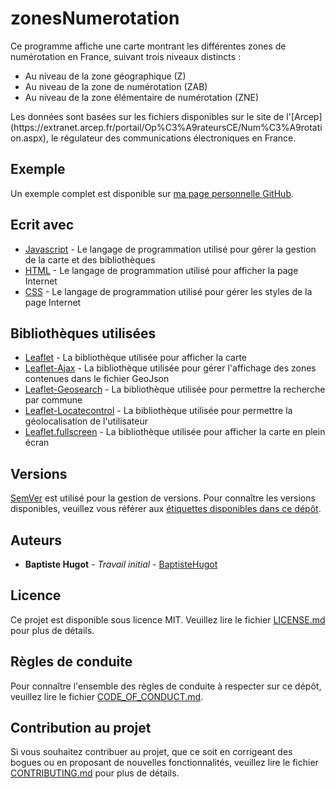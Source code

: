# zonesNumerotation
Ce programme affiche une carte montrant les différentes zones de numérotation en France, suivant trois niveaux distincts :
* Au niveau de la zone géographique (Z)
* Au niveau de la zone de numérotation (ZAB)
* Au niveau de la zone élémentaire de numérotation (ZNE)
<a/>
Les données sont basées sur les fichiers disponibles sur le site de l'[Arcep](https://extranet.arcep.fr/portail/Op%C3%A9rateursCE/Num%C3%A9rotation.aspx), le régulateur des communications électroniques en France.

## Exemple
Un exemple complet est disponible sur [ma page personnelle GitHub](https://baptistehugot.github.io/zonesNumerotation/).

## Ecrit avec
* [Javascript](https://www.ecma-international.org/publications/standards/Ecma-262.htm) - Le langage de programmation utilisé pour gérer la gestion de la carte et des bibliothèques
* [HTML](https://www.w3.org/html/) - Le langage de programmation utilisé pour afficher la page Internet
* [CSS](https://www.w3.org/Style/CSS/) - Le langage de programmation utilisé pour gérer les styles de la page Internet

## Bibliothèques utilisées
* [Leaflet](https://leafletjs.com/) - La bibliothèque utilisée pour afficher la carte
* [Leaflet-Ajax](https://github.com/calvinmetcalf/leaflet-ajax) - La bibliothèque utilisée pour gérer l'affichage des zones contenues dans le fichier GeoJson
* [Leaflet-Geosearch](https://github.com/smeijer/leaflet-geosearch) - La bibliothèque utilisée pour permettre la recherche par commune
* [Leaflet-Locatecontrol](https://github.com/domoritz/leaflet-locatecontrol) - La bibliothèque utilisée pour permettre la géolocalisation de l'utilisateur
* [Leaflet.fullscreen](https://github.com/Leaflet/Leaflet.fullscreen) - La bibliothèque utilisée pour afficher la carte en plein écran

## Versions
[SemVer](http://semver.org/) est utilisé pour la gestion de versions. Pour connaître les versions disponibles, veuillez vous référer aux [étiquettes disponibles dans ce dépôt](https://github.com/BaptisteHugot/arretRTC/releases/).

## Auteurs
* **Baptiste Hugot** - *Travail initial* - [BaptisteHugot](https://github.com/BaptisteHugot)

## Licence
Ce projet est disponible sous licence MIT. Veuillez lire le fichier [LICENSE.md](LICENSE.md) pour plus de détails.

## Règles de conduite
Pour connaître l'ensemble des règles de conduite à respecter sur ce dépôt, veuillez lire le fichier [CODE_OF_CONDUCT.md](CODE_OF_CONDUCT.md).

## Contribution au projet
Si vous souhaitez contribuer au projet, que ce soit en corrigeant des bogues ou en proposant de nouvelles fonctionnalités, veuillez lire le fichier [CONTRIBUTING.md](CONTRIBUTING.md) pour plus de détails.